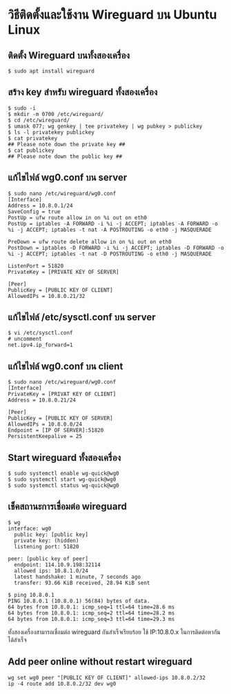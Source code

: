 # วิธีติดตั้งและใช้งาน Wireguard บน Ubuntu Linux

## ติดตั้ง Wireguard บนทั้งสองเครื่อง
~~~
$ sudo apt install wireguard
~~~

## สร้าง key สำหรับ wireguard ทั้งสองเครื่อง
~~~
$ sudo -i
$ mkdir -m 0700 /etc/wireguard/
$ cd /etc/wireguard/
$ umask 077; wg genkey | tee privatekey | wg pubkey > publickey
$ ls -l privatekey publickey
$ cat privatekey
## Please note down the private key ##
$ cat publickey
## Please note down the public key ##
~~~

## แก้ไขไฟล์ wg0.conf บน server
~~~
$ sudo nano /etc/wireguard/wg0.conf
[Interface]
Address = 10.8.0.1/24
SaveConfig = true
PostUp = ufw route allow in on %i out on eth0
PostUp = iptables -A FORWARD -i %i -j ACCEPT; iptables -A FORWARD -o %i -j ACCEPT; iptables -t nat -A POSTROUTING -o eth0 -j MASQUERADE

PreDown = ufw route delete allow in on %i out on eth0
PostDown = iptables -D FORWARD -i %i -j ACCEPT; iptables -D FORWARD -o %i -j ACCEPT; iptables -t nat -D POSTROUTING -o eth0 -j MASQUERADE

ListenPort = 51820
PrivateKey = [PRIVATE KEY OF SERVER]

[Peer]
PublicKey = [PUBLIC KEY OF CLIENT]
AllowedIPs = 10.8.0.21/32

~~~
## แก้ไขไฟล์ /etc/sysctl.conf บน server
~~~
$ vi /etc/sysctl.conf
# uncomment
net.ipv4.ip_forward=1
~~~

## แก้ไขไฟล์ wg0.conf บน client
~~~
$ sudo nano /etc/wireguard/wg0.conf
[Interface]
PrivateKey = [PRIVAT KEY OF CLIENT]
Address = 10.8.0.21/24

[Peer]
PublicKey = [PUBLIC KEY OF SERVER]
AllowedIPs = 10.8.0.0/24
Endpoint = [IP OF SERVER]:51820
PersistentKeepalive = 25

~~~
## Start wireguard ทั้งสองเครื่อง

~~~
$ sudo systemctl enable wg-quick@wg0
$ sudo systemctl start wg-quick@wg0
$ sudo systemctl status wg-quick@wg0
~~~

## เช็คสถานะการเชื่อมต่อ wireguard
~~~
$ wg
interface: wg0
  public key: [public key]
  private key: (hidden)
  listening port: 51820

peer: [public key of peer]
  endpoint: 114.10.9.198:32114
  allowed ips: 10.8.1.0/24
  latest handshake: 1 minute, 7 seconds ago
  transfer: 93.66 KiB received, 28.94 KiB sent

$ ping 10.8.0.1
PING 10.8.0.1 (10.8.0.1) 56(84) bytes of data.
64 bytes from 10.8.0.1: icmp_seq=1 ttl=64 time=28.6 ms
64 bytes from 10.8.0.1: icmp_seq=2 ttl=64 time=28.2 ms
64 bytes from 10.8.0.1: icmp_seq=3 ttl=64 time=29.3 ms

~~~
ทั้งสองเครื่องสามารถเชื่อมต่อ wireguard กันสำเร็จเรียบร้อย ใช้ IP:10.8.0.x ในการติดต่อหากันได้สำเร็จ

## Add peer online without restart wireguard
~~~
wg set wg0 peer "[PUBLIC KEY OF CLIENT]" allowed-ips 10.8.0.2/32
ip -4 route add 10.8.0.2/32 dev wg0
~~~
